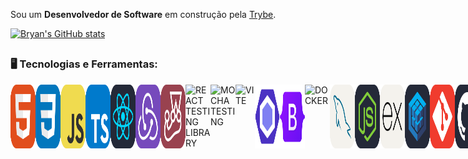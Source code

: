 
<p> Sou um <strong>Desenvolvedor de Software</strong> em construção pela <a href="https://github.com/betrybe">Trybe<a/>.</p>

[![Bryan's GitHub stats](https://github-readme-stats.vercel.app/api?username=bryanpimenta&show_icons=true&theme=calm_pink)](https://github.com/bryanpimenta/github-readme-stats)

##
<h3 align="left">🖥️ Tecnologias e Ferramentas:</h3>
<div style="display: flex; flex-direction: row;">
<img width="40px" src="https://raw.githubusercontent.com/tandpfun/skill-icons/59059d9d1a2c092696dc66e00931cc1181a4ce1f/icons/HTML.svg" title = "HTML5"/>
<img width="40px" src="https://github.com/tandpfun/skill-icons/blob/main/icons/CSS.svg" title = "CSS3"/>
<img width="40px" src="https://raw.githubusercontent.com/tandpfun/skill-icons/59059d9d1a2c092696dc66e00931cc1181a4ce1f/icons/JavaScript.svg" title = "JAVASCRIPT"/>
<img width="40px" src="https://raw.githubusercontent.com/tandpfun/skill-icons/59059d9d1a2c092696dc66e00931cc1181a4ce1f/icons/TypeScript.svg" title = "TYPESCRIPT"/>
<img width="40px" src="https://raw.githubusercontent.com/tandpfun/skill-icons/59059d9d1a2c092696dc66e00931cc1181a4ce1f/icons/React-Dark.svg" title = "REACT"/>
<img width="40px" src="https://raw.githubusercontent.com/tandpfun/skill-icons/59059d9d1a2c092696dc66e00931cc1181a4ce1f/icons/Redux.svg" title = "REDUX"/>
<img width="40px" src="https://raw.githubusercontent.com/tandpfun/skill-icons/59059d9d1a2c092696dc66e00931cc1181a4ce1f/icons/Jest.svg" title = "JEST"/>
<img width="40px" src="https://api.iconify.design/logos/testing-library.svg" title = "REACT TESTING LIBRARY"/>
<img width="40px" src="https://api.iconify.design/logos/mocha.svg" title = "MOCHA TESTING"/>
<img width="40px" src="https://camo.githubusercontent.com/61e102d7c605ff91efedb9d7e47c1c4a07cef59d3e1da202fd74f4772122ca4e/68747470733a2f2f766974656a732e6465762f6c6f676f2e737667" title = "VITE"/>
<img width="40px" src="https://raw.githubusercontent.com/devicons/devicon/1119b9f84c0290e0f0b38982099a2bd027a48bf1/icons/eslint/eslint-original.svg" title = "ESLINT"/>
<img width="40px" src="https://raw.githubusercontent.com/devicons/devicon/1119b9f84c0290e0f0b38982099a2bd027a48bf1/icons/bootstrap/bootstrap-original.svg" title = "BOOTSTRAP"/>
<img width="40px" src="https://skillicons.dev/icons?i=docker" title = "DOCKER"/>
<img width="40px" src="https://raw.githubusercontent.com/tandpfun/skill-icons/59059d9d1a2c092696dc66e00931cc1181a4ce1f/icons/MySQL-Light.svg" title = "MYSQL"/>
<img width="40px" src="https://raw.githubusercontent.com/tandpfun/skill-icons/59059d9d1a2c092696dc66e00931cc1181a4ce1f/icons/NodeJS-Dark.svg" title = "NODE JS"/>
<img width="40px" src="https://raw.githubusercontent.com/tandpfun/skill-icons/59059d9d1a2c092696dc66e00931cc1181a4ce1f/icons/ExpressJS-Light.svg" title = "EXPRESS"/>
<img width="40px" src="https://raw.githubusercontent.com/tandpfun/skill-icons/59059d9d1a2c092696dc66e00931cc1181a4ce1f/icons/Sequelize-Dark.svg" title = "SEQUELIZE"/>
<img width="40px" src="https://github.com/tandpfun/skill-icons/blob/main/icons/Git.svg" title = "GIT"/>
<img width="40px" src="https://raw.githubusercontent.com/tandpfun/skill-icons/59059d9d1a2c092696dc66e00931cc1181a4ce1f/icons/Github-Dark.svg" title = "GITHUB"/> 
<img width="40px" src="https://raw.githubusercontent.com/tandpfun/skill-icons/59059d9d1a2c092696dc66e00931cc1181a4ce1f/icons/VSCode-Dark.svg" title = "VS CODE"/>
<img width="40px" src="https://raw.githubusercontent.com/tandpfun/skill-icons/59059d9d1a2c092696dc66e00931cc1181a4ce1f/icons/Linux-Light.svg" title = "LINUX"/>
<img width="40px" src="https://raw.githubusercontent.com/devicons/devicon/1119b9f84c0290e0f0b38982099a2bd027a48bf1/icons/ubuntu/ubuntu-plain.svg" title = "UBUNTU"/>
<img width="40px" src="https://api.iconify.design/logos/jwt-icon.svg" title = "JWT LIBRARY"/>
</div>


##
